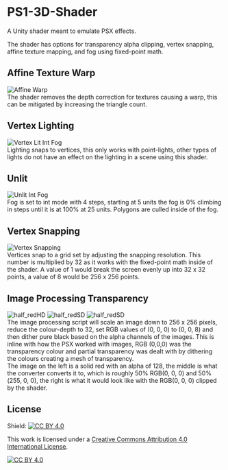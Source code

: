 # PS1-3D-Shader
A Unity shader meant to emulate PSX effects.

The shader has options for transparency alpha clipping, vertex snapping, affine texture mapping, and fog using fixed-point math.

## Affine Texture Warp
![Affine Warp](https://github.com/user-attachments/assets/49291be8-9ffc-4f39-a734-43d00190ff15)
<br>The shader removes the depth correction for textures causing a warp, this can be mitigated by increasing the triangle count.

## Vertex Lighting
![Vertex Lit Int Fog](https://github.com/user-attachments/assets/defc9b0e-283a-4957-b263-04b5f2950802)
<br>Lighting snaps to vertices, this only works with point-lights, other types of lights do not have an effect on the lighting in a scene using this shader.

## Unlit
![Unlit Int Fog](https://github.com/user-attachments/assets/e8659ebc-f155-4a16-bb9a-0fb621f65950)
<br>Fog is set to int mode with 4 steps, starting at 5 units the fog is 0% climbing in steps until it is at 100% at 25 units. Polygons are culled inside of the fog.

## Vertex Snapping
![Vertex Snapping](https://github.com/user-attachments/assets/ecaf3f92-5cbc-4fee-a9c0-9611652cf374)
<br>Vertices snap to a grid set by adjusting the snapping resolution. This number is multiplied by 32 as it works with the fixed-point math inside of the shader. A value of 1 would break the screen evenly up into 32 x 32 points, a value of 8 would be 256 x 256 points.

## Image Processing Transparency
![half_redHD](https://github.com/user-attachments/assets/339995b5-3fec-4adf-80c4-6df29370d005) ![half_redSD](https://github.com/user-attachments/assets/372cefa5-84cc-4ac9-aa93-87cda2e3663c) ![half_redSD](https://github.com/user-attachments/assets/50d724ea-0383-48af-adae-f96873ccf3ea)
<br>The image processing script will scale an image down to 256 x 256 pixels, reduce the colour-depth to 32, set RGB values of (0, 0, 0) to (0, 0, 8) and then dither pure black based on the alpha channels of the images. This is inline with how the PSX worked with images, RGB (0,0,0) was the transparency colour and partial transparency was dealt with by dithering the colours creating a mesh of transparency.
<br> The image on the left is a solid red with an alpha of 128, the middle is what the converter converts it to, which is roughly 50% RGB(0, 0, 0) and 50%(255, 0, 0), the right is what it would look like with the RGB(0, 0, 0) clipped by the shader.
## License
Shield: [![CC BY 4.0][cc-by-shield]][cc-by]

This work is licensed under a
[Creative Commons Attribution 4.0 International License][cc-by].

[![CC BY 4.0][cc-by-image]][cc-by]

[cc-by]: http://creativecommons.org/licenses/by/4.0/
[cc-by-image]: https://i.creativecommons.org/l/by/4.0/88x31.png
[cc-by-shield]: https://img.shields.io/badge/License-CC%20BY%204.0-lightgrey.svg
